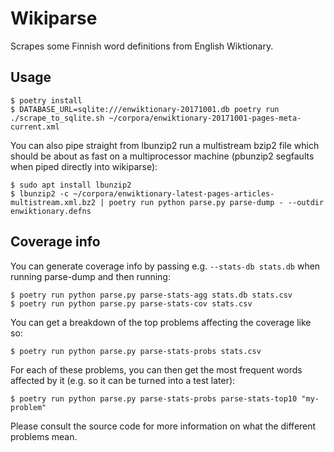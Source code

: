 # Wikiparse

Scrapes some Finnish word definitions from English Wiktionary.

## Usage

    $ poetry install
    $ DATABASE_URL=sqlite:///enwiktionary-20171001.db poetry run ./scrape_to_sqlite.sh ~/corpora/enwiktionary-20171001-pages-meta-current.xml

You can also pipe straight from lbunzip2 run a multistream bzip2 file which
should be about as fast on a multiprocessor machine (pbunzip2 segfaults when
piped directly into wikiparse):

    $ sudo apt install lbunzip2 
    $ lbunzip2 -c ~/corpora/enwiktionary-latest-pages-articles-multistream.xml.bz2 | poetry run python parse.py parse-dump - --outdir enwiktionary.defns

## Coverage info

You can generate coverage info by passing e.g. `--stats-db stats.db` when
running parse-dump and then running:

    $ poetry run python parse.py parse-stats-agg stats.db stats.csv
    $ poetry run python parse.py parse-stats-cov stats.csv

You can get a breakdown of the top problems affecting the coverage like so:

    $ poetry run python parse.py parse-stats-probs stats.csv

For each of these problems, you can then get the most frequent words affected
by it (e.g. so it can be turned into a test later):

    $ poetry run python parse.py parse-stats-probs parse-stats-top10 "my-problem"

Please consult the source code for more information on what the different
problems mean.
